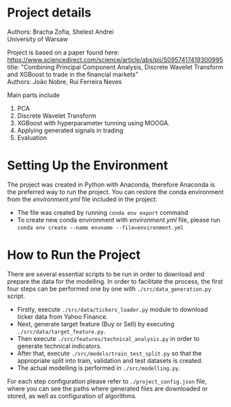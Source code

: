 # Project details
Authors: Bracha Zofia, Shelest Andrei  
University of Warsaw  

Project is based on a paper found here: https://www.sciencedirect.com/science/article/abs/pii/S0957417419300995  
title: "Combining Principal Component Analysis, Discrete Wavelet Transform  
and XGBoost to trade in the financial markets"   
Authors: João Nobre, Rui Ferreira Neves  

Main parts include
  1. PCA
  2. Discrete Wavelet Transform
  3. XGBoost with hyperparameter tunning using MOOGA.
  4. Applying generated signals in trading
  5. Evaluation

# Setting Up the Environment

The project was created in Python with Anaconda, therefore Anaconda is the preferred way to run the project.
You can restore the conda environment from the *environment.yml* file included in the project:

- The file was created by running ```conda env export``` command
- To create new conda environment with *environment.yml* file, please run ```conda env create --name envname --file=environment.yml```

# How to Run the Project

There are several essential scripts to be run in order to download and prepare the data for the modelling. In order to facilitate the process, the first four steps can be performed one by one with ```./src/data_generation.py``` script.

- Firstly, execute ```./src/data/tickers_loader.py``` module to download ticker data from Yahoo Finance.
- Next, generate target feature (Buy or Sell) by executing ```./src/data/target_feature.py```.
- Then execute ```./src/features/technical_analysis.py``` in order to generate technical indicators.
- After that, execute ```./src/models/train_test_split.py``` so that the appropriate split into train, validation and test datasets is created.
- The actual modelling is performed in ```./src/modelling.py```.

For each step configuration please refer to ```./project_config.json``` file, where you can see the paths where generated files are downloaded or stored, as well as configuration of algorithms.

